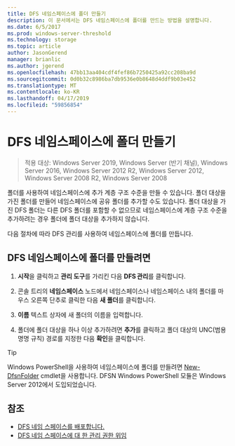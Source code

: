 ```yaml
---
title: DFS 네임스페이스에 폴더 만들기
description: 이 문서에서는 DFS 네임스페이스에 폴더를 만드는 방법을 설명합니다.
ms.date: 6/5/2017
ms.prod: windows-server-threshold
ms.technology: storage
ms.topic: article
author: JasonGerend
manager: brianlic
ms.author: jgerend
ms.openlocfilehash: 47bb13aa404cdf4fef86b7250425a92cc208ba9d
ms.sourcegitcommit: 0d0b32c8986ba7db9536e0b8648d4ddf9b03e452
ms.translationtype: MT
ms.contentlocale: ko-KR
ms.lasthandoff: 04/17/2019
ms.locfileid: "59856854"
---
```

# <a name="create-a-folder-in-a-dfs-namespace"></a>DFS 네임스페이스에 폴더 만들기

> 적용 대상: Windows Server 2019, Windows Server (반기 채널), Windows Server 2016, Windows Server 2012 R2, Windows Server 2012, Windows Server 2008 R2, Windows Server 2008

폴더를 사용하여 네임스페이스에 추가 계층 구조 수준을 만들 수 있습니다. 폴더 대상을 가진 폴더를 만들어 네임스페이스에 공유 폴더를 추가할 수도 있습니다. 폴더 대상을 가진 DFS 폴더는 다른 DFS 폴더를 포함할 수 없으므로 네임스페이스에 계층 구조 수준을 추가하려는 경우 폴더에 폴더 대상을 추가하지 않습니다.

다음 절차에 따라 DFS 관리를 사용하여 네임스페이스에 폴더를 만듭니다.

## <a name="to-create-a-folder-in-a-dfs-namespace"></a>DFS 네임스페이스에 폴더를 만들려면

1.  **시작**을 클릭하고 **관리 도구**를 가리킨 다음 **DFS 관리**를 클릭합니다.

2.  콘솔 트리의 **네임스페이스** 노드에서 네임스페이스나 네임스페이스 내의 폴더를 마우스 오른쪽 단추로 클릭한 다음 **새 폴더**를 클릭합니다.

3.  **이름** 텍스트 상자에 새 폴더의 이름을 입력합니다.

4.  폴더에 폴더 대상을 하나 이상 추가하려면 **추가**를 클릭하고 폴더 대상의 UNC(범용 명명 규칙) 경로를 지정한 다음 **확인**을 클릭합니다.


> [!TIP]
> Windows PowerShell을 사용하여 네임스페이스에 폴더를 만들려면 [New-DfsnFolder](https://docs.microsoft.com/powershell/module/dfsn/new-dfsnfolder) cmdlet을 사용합니다. DFSN Windows PowerShell 모듈은 Windows Server 2012에서 도입되었습니다.


## <a name="see-also"></a>참조

-   [DFS 네임 스페이스를 배포합니다.](deploying-dfs-namespaces.md)
-   [DFS 네임 스페이스에 대 한 관리 권한 위임](delegate-management-permissions-for-dfs-namespaces.md)


